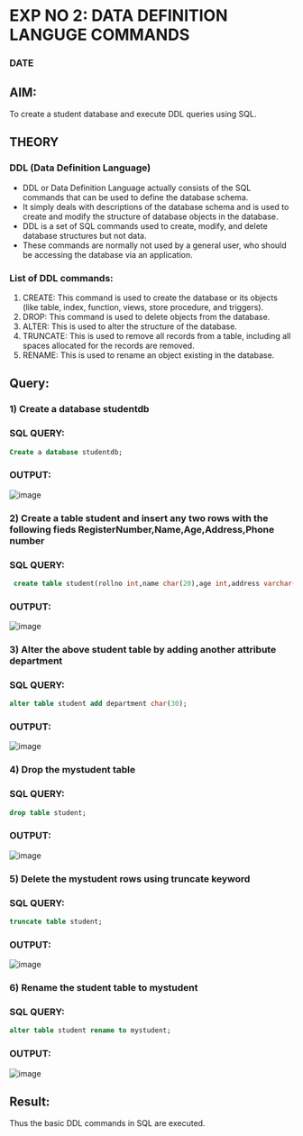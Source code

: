 # EXP NO 2: DATA DEFINITION LANGUGE COMMANDS 
### DATE
## AIM:
To create a student database and execute DDL queries using SQL.


## THEORY
### DDL (Data Definition Language)

* DDL or Data Definition Language actually consists of the SQL commands that can be used to define the database schema.
* It simply deals with descriptions of the database schema and is used to create and modify the structure of database objects in the database.
* DDL is a set of SQL commands used to create, modify, and delete database structures but not data.
* These commands are normally not used by a general user, who should be accessing the database via an application.

 
### List of DDL commands: 
1. CREATE: This command is used to create the database or its objects (like table, index, function, views, store procedure, and triggers).
2. DROP: This command is used to delete objects from the database.
3. ALTER: This is used to alter the structure of the database.
4. TRUNCATE: This is used to remove all records from a table, including all spaces allocated for the records are removed.
5. RENAME: This is used to rename an object existing in the database.

## Query:
### 1) Create a database studentdb

### SQL QUERY:
```sql
Create a database studentdb;
```
### OUTPUT:
![image](https://github.com/NITHISH74/DBMS/assets/94164665/3c8a12ec-b1c0-45ee-88d4-ccd5c73bbc84)


### 2) Create a table student  and insert any two rows with the following fieds RegisterNumber,Name,Age,Address,Phone number

### SQL QUERY: 
```sql
 create table student(rollno int,name char(20),age int,address varchar(20),phoneno int);
```

### OUTPUT:
![image](https://github.com/NITHISH74/DBMS/assets/94164665/fb653ac4-abdb-4f23-9760-ecfcc3ad9670)

### 3) Alter the above student table by adding another attribute department

### SQL QUERY: 
```sql
alter table student add department char(30);
```
### OUTPUT:
![image](https://github.com/NITHISH74/DBMS/assets/94164665/be917502-6e7a-4cff-a0f6-8b02db1bdcf6)

### 4) Drop the mystudent table

### SQL QUERY: 

```sql
drop table student;
```

### OUTPUT:
![image](https://github.com/NITHISH74/DBMS/assets/94164665/068bedc3-28c7-4a08-8be3-0b36bca488eb)

### 5) Delete the mystudent rows using truncate keyword

### SQL QUERY: 
```sql
truncate table student;
```

### OUTPUT:
![image](https://github.com/NITHISH74/DBMS/assets/94164665/9035ad47-2e91-4788-b563-b4d29d7d78e4)

### 6) Rename the student table to mystudent
 
### SQL QUERY: 
```sql
alter table student rename to mystudent;
```

### OUTPUT:

![image](https://github.com/NITHISH74/DBMS/assets/94164665/ad411f19-e8e6-4b21-a554-14bcc4210a03)


## Result:
Thus the basic DDL commands in SQL are executed. 


